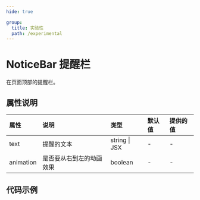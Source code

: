 ```yaml
---
hide: true

group:
  title: 实验性
  path: /experimental
---
```


# NoticeBar 提醒栏 <ImportCost name="NoticeBar" />

在页面顶部的提醒栏。

## 属性说明

| 属性      | 说明                     | 类型          | 默认值 | 提供的值 |
| :-------- | :----------------------- | :------------ | :----- | :------- |
| text      | 提醒的文本               | string \| JSX | -      | -        |
| animation | 是否要从右到左的动画效果 | boolean       | -      | -        |

## 代码示例

<code src="./demos/demo1/index.tsx" />

